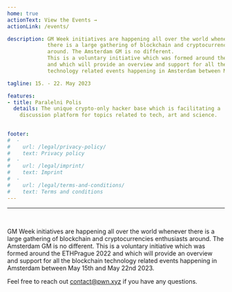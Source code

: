 ```yaml
---
home: true
actionText: View the Events →
actionLink: /events/

description: GM Week initiatives are happening all over the world whenever
             there is a large gathering of blockchain and cryptocurrencies enthusiasts
             around. The Amsterdam GM is no different.
             This is a voluntary initiative which was formed around the ETHPrague 2022
             and which will provide an overview and support for all the blockchain
             technology related events happening in Amsterdam between May 15th and May 22nd 2023.

tagline: 15. - 22. May 2023

features:
- title: Paralelni Polis
  details: The unique crypto-only hacker base which is facilitating a 
    discussion platform for topics related to tech, art and science.

  
footer:
#  -
#    url: /legal/privacy-policy/
#    text: Privacy policy
#  -
#    url: /legal/imprint/
#    text: Imprint
#  -
#    url: /legal/terms-and-conditions/
#    text: Terms and conditions
---
```


<hr /><br />

GM Week initiatives are happening all over the world whenever
there is a large gathering of blockchain and cryptocurrencies enthusiasts
around. The Amsterdam GM is no different.
This is a voluntary initiative which was formed around the ETHPrague 2022
and which will provide an overview and support for all the blockchain
technology related events happening in Amsterdam between May 15th and May 22nd 2023.

Feel free to reach out contact@pwn.xyz if you have any questions.
<br />
